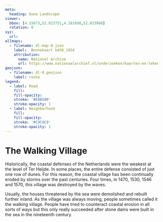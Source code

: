 ```yaml
---
meta:
  heading: Dune Landscape
viewer:
  bbox: [4.15673,52.023751,4.181698,52.033968]
  rotation: 0
xyz:
  url:
allmaps:
  - filename: dl-map-8.json
    label: 	Bonnekaart b458_1934
    attribution:
      name: National Archive
      url: https://www.nationaalarchief.nl/onderzoeken/kaarten-en-tekeningen/topografie-en-infrastructuur 
geojson:
  - filename: dl-8.geojson
    label: route
legend:
  - label: Road
    fill: 
    fill-opacity: 
    stroke: '#E8B500'
    stroke-opacity: 1
  - label: Neighborhood
    fill: 
    fill-opacity: 
    stroke: '#C9C9C9'
    stroke-opacity: 1
---
```


# The Walking Village

Historically, the coastal defenses of the Netherlands were the weakest at the level of Ter Heijde. In some places, the entire defense consisted of just one row of dunes. For this reason, the coastal village has been continually eroded by storms over the past centuries. Four times, in 1470, 1530, 1546 and 1570, this village was destroyed by the waves. 

Usually, the houses threatened by the sea were demolished and rebuilt further inland. As the village was always moving, people sometimes called it the walking village. People have tried to counteract coastal erosion in all sorts of ways but this only really succeeded after stone dams were built in the sea in the nineteenth century.